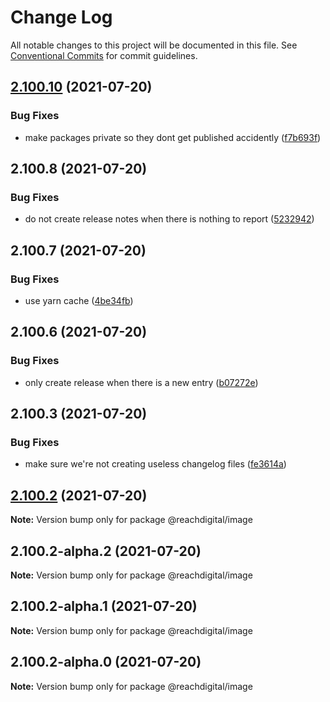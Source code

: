 # Change Log

All notable changes to this project will be documented in this file.
See [Conventional Commits](https://conventionalcommits.org) for commit guidelines.

## [2.100.10](https://github.com/ho-nl/m2-pwa/compare/@reachdigital/image@2.100.9...@reachdigital/image@2.100.10) (2021-07-20)


### Bug Fixes

* make packages private so they dont get published accidently ([f7b693f](https://github.com/ho-nl/m2-pwa/commit/f7b693ff6a4d232d0871f6a68922d14678853a96))





## 2.100.8 (2021-07-20)


### Bug Fixes

* do not create release notes when there is nothing to report ([5232942](https://github.com/ho-nl/m2-pwa/commit/523294290408f822f40f1f3fec19bbcf825f6526))





## 2.100.7 (2021-07-20)


### Bug Fixes

* use yarn cache ([4be34fb](https://github.com/ho-nl/m2-pwa/commit/4be34fbb56cf528ba346de0cbe2c32d102b9960b))





## 2.100.6 (2021-07-20)


### Bug Fixes

* only create release when there is a new entry ([b07272e](https://github.com/ho-nl/m2-pwa/commit/b07272e4e74ee0bec3677e35ce3ee7e02231971a))





## 2.100.3 (2021-07-20)


### Bug Fixes

* make sure we're not creating useless changelog files ([fe3614a](https://github.com/ho-nl/m2-pwa/commit/fe3614a8480c7f1c68d673da2bb84805112a6643))





## [2.100.2](https://github.com/ho-nl/m2-pwa/compare/@reachdigital/image@2.100.2-alpha.2...@reachdigital/image@2.100.2) (2021-07-20)

**Note:** Version bump only for package @reachdigital/image





## 2.100.2-alpha.2 (2021-07-20)

**Note:** Version bump only for package @reachdigital/image





## 2.100.2-alpha.1 (2021-07-20)

**Note:** Version bump only for package @reachdigital/image





## 2.100.2-alpha.0 (2021-07-20)

**Note:** Version bump only for package @reachdigital/image
